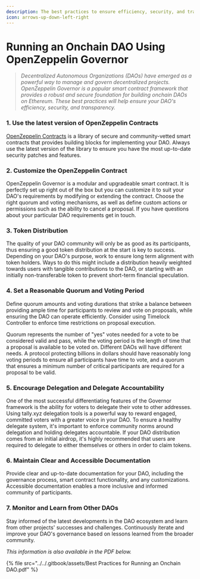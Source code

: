 ```yaml
---
description: The best practices to ensure efficiency, security, and transparency
icon: arrows-up-down-left-right
---
```


# Running an Onchain DAO Using OpenZeppelin Governor

> _Decentralized Autonomous Organizations (DAOs) have emerged as a powerful way to manage and govern decentralized projects. OpenZeppelin Governor is a popular smart contract framework that provides a robust and secure foundation for building onchain DAOs on Ethereum. These best practices will help ensure your DAO's efficiency, security, and transparency._

### 1. Use the latest version of OpenZeppelin Contracts

[OpenZeppelin Contracts](https://www.openzeppelin.com/contracts) is a library of secure and community-vetted smart contracts that provides building blocks for implementing your DAO. Always use the latest version of the library to ensure you have the most up-to-date security patches and features.&#x20;

### 2. Customize the OpenZeppelin Contract

OpenZeppelin Governor is a modular and upgradeable smart contract. It is perfectly set up right out of the box but you can customize it to suit your DAO's requirements by modifying or extending the contract. Choose the right quorum and voting mechanisms, as well as define custom actions or permissions such as the ability to cancel a proposal. If you have questions about your particular DAO requirements get in touch.&#x20;

### 3. Token Distribution

The quality of your DAO community will only be as good as its participants, thus ensuring a good token distribution at the start is key to success. Depending on your DAO's purpose, work to ensure long term alignment with token holders. Ways to do this might include a distribution heavily weighted towards users with tangible contributions to the DAO, or starting with an initially non-transferable token to prevent short-term financial speculation.&#x20;

### 4. Set a Reasonable Quorum and Voting Period

Define quorum amounts and voting durations that strike a balance between providing ample time for participants to review and vote on proposals, while ensuring the DAO can operate efficiently. Consider using Timelock Controller to enforce time restrictions on proposal execution.

Quorum represents the number of "yes" votes needed for a vote to be considered valid and pass, while the voting period is the length of time that a proposal is available to be voted on. Different DAOs will have different needs. A protocol protecting billions in dollars should have reasonably long voting periods to ensure all participants have time to vote, and a quorum that ensures a minimum number of critical participants are required for a proposal to be valid.

### 5. Encourage Delegation and Delegate Accountability

One of the most successful differentiating features of the Governor framework is the ability for voters to delegate their vote to other addresses. Using tally.xyz delegation tools is a powerful way to reward engaged, committed voters with a greater voice in your DAO. To ensure a healthy delegate system, it's important to enforce community norms around delegation and holding delegates accountable. If your DAO distribution comes from an initial airdrop, it's highly recommended that users are required to delegate to either themselves or others in order to claim tokens.&#x20;

### 6. Maintain Clear and Accessible Documentation

Provide clear and up-to-date documentation for your DAO, including the governance process, smart contract functionality, and any customizations. Accessible documentation enables a more inclusive and informed community of participants.&#x20;

### 7. Monitor and Learn from Other DAOs

Stay informed of the latest developments in the DAO ecosystem and learn from other projects' successes and challenges. Continuously iterate and improve your DAO's governance based on lessons learned from the broader community.

_This information is also available in the PDF below._

{% file src="../../.gitbook/assets/Best Practices for Running an Onchain DAO.pdf" %}
